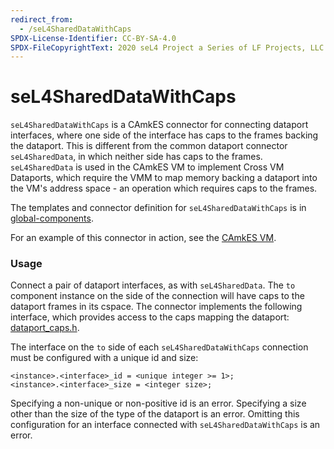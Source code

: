 ```yaml
---
redirect_from:
  - /seL4SharedDataWithCaps
SPDX-License-Identifier: CC-BY-SA-4.0
SPDX-FileCopyrightText: 2020 seL4 Project a Series of LF Projects, LLC.
---
```


# seL4SharedDataWithCaps


`seL4SharedDataWithCaps` is a CAmkES connector for connecting dataport
interfaces, where one side of the interface has caps to the frames
backing the dataport. This is different from the common dataport
connector `seL4SharedData`, in which neither side has caps to the frames.
`seL4SharedData` is used in the CAmkES VM to implement Cross VM Dataports,
which require the VMM to map memory backing a dataport into the VM's
address space - an operation which requires caps to the frames.

The templates and connector definition for `seL4SharedDataWithCaps` is in
[global-components](https://github.com/SEL4PROJ/global-components).

For an example of this connector in action, see the
[CAmkES VM](https://github.com/seL4/camkes-vm/blob/master/apps/vm/optiplex9020.camkes#L46).

### Usage


Connect a pair of dataport interfaces, as with `seL4SharedData`. The `to`
component instance on the side of the connection will have caps to the
dataport frames in its cspace. The connector implements the following
interface, which provides access to the caps mapping the dataport:
[dataport_caps.h](https://github.com/seL4/camkes-vm/blob/3883770209ba2bfb4f85ed2b7d387731e2601b7d/common/include/dataport_caps.h).

The interface on the `to` side of each `seL4SharedDataWithCaps` connection
must be configured with a unique id and size:
```
<instance>.<interface>_id = <unique integer >= 1>;
<instance>.<interface>_size = <integer size>;
```

Specifying a non-unique or non-positive id is an error. Specifying a
size other than the size of the type of the dataport is an error.
Omitting this configuration for an interface connected with
`seL4SharedDataWithCaps` is an error.
